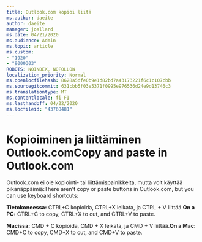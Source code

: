 ```yaml
---
title: Outlook.com kopioi liitä
ms.author: daeite
author: daeite
manager: joallard
ms.date: 04/21/2020
ms.audience: Admin
ms.topic: article
ms.custom:
- "1920"
- "9000303"
ROBOTS: NOINDEX, NOFOLLOW
localization_priority: Normal
ms.openlocfilehash: 8628a5dfe0b9e1d82bd7a43173221f6c1c107cbb
ms.sourcegitcommit: 631cbb5f03e5371f0995e976536d24e9d13746c3
ms.translationtype: MT
ms.contentlocale: fi-FI
ms.lasthandoff: 04/22/2020
ms.locfileid: "43760481"
---
```

# <a name="copy-and-paste-in-outlookcom"></a><span data-ttu-id="d3ace-102">Kopioiminen ja liittäminen Outlook.com</span><span class="sxs-lookup"><span data-stu-id="d3ace-102">Copy and paste in Outlook.com</span></span>

<span data-ttu-id="d3ace-103">Outlook.com ei ole kopiointi- tai liittämispainikkeita, mutta voit käyttää pikanäppäimiä:</span><span class="sxs-lookup"><span data-stu-id="d3ace-103">There aren't copy or paste buttons in Outlook.com, but you can use keyboard shortcuts:</span></span>

<span data-ttu-id="d3ace-104">**Tietokoneessa:** CTRL+C kopioida, CTRL+X leikata, ja CTRL + V liittää.</span><span class="sxs-lookup"><span data-stu-id="d3ace-104">**On a PC:** CTRL+C to copy, CTRL+X to cut, and CTRL+V to paste.</span></span>

<span data-ttu-id="d3ace-105">**Macissa:** CMD + C kopioida, CMD + X leikata, ja CMD + V liittää.</span><span class="sxs-lookup"><span data-stu-id="d3ace-105">**On a Mac:** CMD+C to copy, CMD+X to cut, and CMD+V to paste.</span></span>